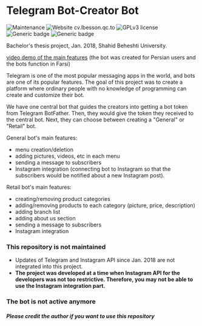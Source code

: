 # Telegram Bot-Creator Bot
![Maintenance](https://img.shields.io/badge/Maintained%3F-no-red.svg)
![Website cv.lbesson.qc.to](https://img.shields.io/website-up-down-green-red/http/cv.lbesson.qc.to.svg)
![GPLv3 license](https://img.shields.io/badge/License-GPLv3-blue.svg)
![Generic badge](https://img.shields.io/badge/PHP->%3D5.6.4-yellow)
![Generic badge](https://img.shields.io/badge/Laravel-5.4.*-yellow)




Bachelor's thesis project, Jan. 2018, Shahid Beheshti University.

[video demo of the main features](https://youtu.be/o6BioCvDh9k) (the bot was created for Persian users and the bots function in Farsi)

Telegram is one of the most popular messaging apps in the world, and bots are one of its popular features. The goal of this project was to create a platform where ordinary people with no knowledge of programming can create and customize their bot.

We have one central bot that guides the creators into getting a bot token from Telegram BotFather. Then, they would give the token they received to the central bot. Next, they can choose between creating a "General" or "Retail" bot. 

General bot's main features:
* menu creation/deletion
* adding pictures, videos, etc in each menu
* sending a message to subscribers 
* Instagram integration (connecting bot to Instagram so that the subscribers would be notified about a new Instagram post).

Retail bot's main features:
* creating/removing product categories
* adding/removing products to each category (picture, price, description)
* adding branch list
* adding about us section
* sending a message to subscribers 
* Instagram integration



### This repository is not maintained
* Updates of Telegram and Instagram API since Jan. 2018 are not integrated into this project.
* **The project was developed at a time when Instagram API for the developers was not too restrictive. Therefore, you may not be able to use the Instagram integration part.**

### The bot is not active anymore
##### Please credit the author if you want to use this repository
